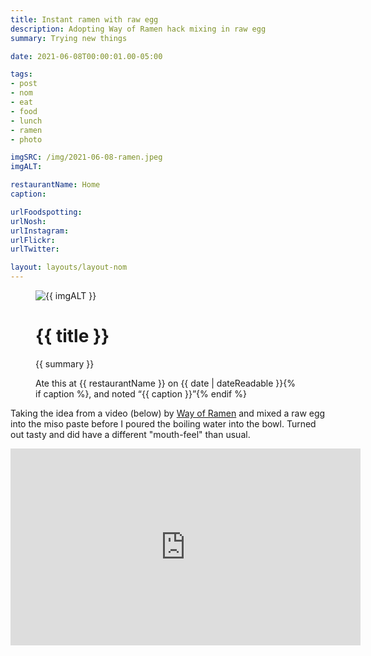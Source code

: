 ```yaml
---
title: Instant ramen with raw egg
description: Adopting Way of Ramen hack mixing in raw egg
summary: Trying new things

date: 2021-06-08T00:00:01.00-05:00

tags:
- post
- nom
- eat
- food
- lunch
- ramen
- photo

imgSRC: /img/2021-06-08-ramen.jpeg
imgALT: 

restaurantName: Home
caption: 

urlFoodspotting: 
urlNosh: 
urlInstagram: 
urlFlickr:
urlTwitter: 

layout: layouts/layout-nom
---
```

<figure class="nom">
	<img class="u-photo img-border" src="{{ imgSRC }}" alt="{{ imgALT }}">
	<figcaption>
		<h1 class="title p-name">{{ title }}</h1>
		<p class="summary">{{ summary }}</p>
		<p>Ate this at {{ restaurantName }} on <time class="dt-published" datetime="{{ date | dateIso }}">{{ date | dateReadable }}</time>{% if caption %}, and noted <q class="">{{ caption }}</q>{% endif %}
	</figcaption>
</figure>

Taking the idea from a video (below) by [Way of Ramen](https://wayoframen.com "official site") and mixed a raw egg into the miso paste before I poured the boiling water into the bowl. Turned out tasty and did have a different "mouth-feel" than usual.

<div class="yt-container"><iframe width="560" height="315" src="https://www.youtube.com/embed/FC9dfmp0vks" title="YouTube video player" frameborder="0" allow="accelerometer; autoplay; clipboard-write; encrypted-media; gyroscope; picture-in-picture" allowfullscreen></iframe></div>